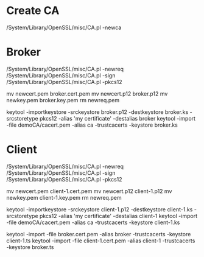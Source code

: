 # Create CA

  /System/Library/OpenSSL/misc/CA.pl -newca

# Broker

  /System/Library/OpenSSL/misc/CA.pl -newreq
  /System/Library/OpenSSL/misc/CA.pl -sign
  /System/Library/OpenSSL/misc/CA.pl -pkcs12

  mv newcert.pem broker.cert.pem
  mv newcert.p12 broker.p12
  mv newkey.pem broker.key.pem
  rm newreq.pem
  
  keytool -importkeystore -srckeystore broker.p12 -destkeystore broker.ks -srcstoretype pkcs12 -alias 'my certificate' -destalias broker
  keytool -import -file demoCA/cacert.pem -alias ca -trustcacerts -keystore broker.ks  

# Client

  /System/Library/OpenSSL/misc/CA.pl -newreq
  /System/Library/OpenSSL/misc/CA.pl -sign
  /System/Library/OpenSSL/misc/CA.pl -pkcs12

  mv newcert.pem client-1.cert.pem
  mv newcert.p12 client-1.p12
  mv newkey.pem client-1.key.pem
  rm newreq.pem

  keytool -importkeystore -srckeystore client-1.p12 -destkeystore client-1.ks -srcstoretype pkcs12 -alias 'my certificate' -destalias client-1
  keytool -import -file demoCA/cacert.pem -alias ca -trustcacerts -keystore client-1.ks


  keytool -import -file broker.cert.pem -alias broker -trustcacerts -keystore client-1.ts
  keytool -import -file client-1.cert.pem -alias client-1 -trustcacerts -keystore broker.ts